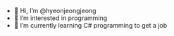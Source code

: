- 👋 Hi, I’m @hyeonjeongjeong
- 👀 I’m interested in programming 
- 🌱 I’m currently learning C# programming to get a job


<!---
hyeonjeongjeong/hyeonjeongjeong is a ✨ special ✨ repository because its `README.md` (this file) appears on your GitHub profile.
You can click the Preview link to take a look at your changes.
--->
